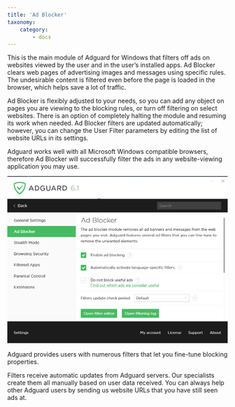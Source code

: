 ```yaml
---
title: 'Ad Blocker'
taxonomy:
    category:
        - docs
---
```


This is the main module of Adguard for Windows that filters off ads on websites viewed by the user and in the user’s installed apps. Ad Blocker clears web pages of advertising images and messages using specific rules. The undesirable content is filtered even before the page is loaded in the browser, which helps save a lot of traffic.

Ad Blocker is flexibly adjusted to your needs, so you can add any object on pages you are viewing to the blocking rules, or turn off filtering on select websites. There is an option of completely halting the module and resuming its work when needed. Ad Blocker filters are updated automatically; however, you can change the User Filter parameters by editing the list of website URLs in its settings.

Adguard works well with all Microsoft Windows compatible browsers, therefore Ad Blocker will successfully filter the ads in any website-viewing application you may use. 


![](win10-01.png)

Adguard provides users with numerous filters that let you fine-tune blocking properties.

Filters receive automatic updates from Adguard servers. Our specialists create them all manually based on user data received. You can always help other Adguard users by sending us website URLs that you have still seen ads at.